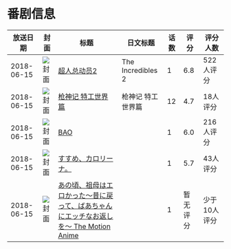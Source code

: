 # 番剧信息

|放送日期|封面|标题|日文标题|话数|评分|评分人数|
|---|---|---|---|---|---|---|
|2018-06-15|![封面](https://lain.bgm.tv/pic/cover/c/57/f9/237446_jlOK6.jpg)|[超人总动员2](https://bangumi.tv/subject/237446)|The Incredibles 2|1|6.8|522人评分|
|2018-06-15|![封面](https://lain.bgm.tv/pic/cover/c/00/f7/247284_M4sGi.jpg)|[枪神记 特工世界篇](https://bangumi.tv/subject/247284)|枪神记 特工世界篇|12|4.7|18人评分|
|2018-06-15|![封面](https://lain.bgm.tv/pic/cover/c/34/0c/247496_3bfYy.jpg)|[BAO](https://bangumi.tv/subject/247496)||1|6.0|216人评分|
|2018-06-15|![封面](https://lain.bgm.tv/pic/cover/c/f7/7a/250313_syhzv.jpg)|[すすめ、カロリーナ。](https://bangumi.tv/subject/250313)||1|5.7|43人评分|
|2018-06-15|![封面](https://bangumi.tv/img/no_icon_subject.png)|[あの頃、祖母はエロかった～昔に戻って、ばあちゃんにエッチなお返しを～ The Motion Anime](https://bangumi.tv/subject/345456)||1|暂无评分|少于10人评分|
